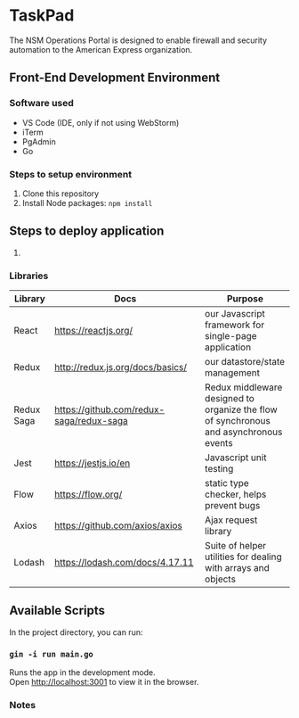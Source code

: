 # TaskPad

The NSM Operations Portal is designed to enable firewall and security
automation to the American Express organization.

## Front-End Development Environment

### Software used

-   VS Code (IDE, only if not using WebStorm)
-   iTerm
-   PgAdmin
-   Go

### Steps to setup environment

1. Clone this repository
1. Install Node packages: `npm install`

## Steps to deploy application

1. 

### Libraries

| Library               | Docs                                                        | Purpose                                                                                   |
| --------------------- | ----------------------------------------------------------- | ----------------------------------------------------------------------------------------- |
| React                 | https://reactjs.org/                                        | our Javascript framework for single-page application                                      |
| Redux                 | http://redux.js.org/docs/basics/                            | our datastore/state management                                                            |
| Redux Saga            | https://github.com/redux-saga/redux-saga                    | Redux middleware designed to organize the flow of synchronous and asynchronous events     |
| Jest                  | https://jestjs.io/en                                        | Javascript unit testing                                                                   |
| Flow                  | https://flow.org/                                           | static type checker, helps prevent bugs                                                   |
| Axios                 | https://github.com/axios/axios                              | Ajax request library                                                                      |
| Lodash                | https://lodash.com/docs/4.17.11                             | Suite of helper utilities for dealing with arrays and objects                             |

## Available Scripts

In the project directory, you can run:

### `gin -i run main.go`

Runs the app in the development mode.<br>
Open [http://localhost:3001](http://localhost:3001) to view it in the browser.



### Notes
